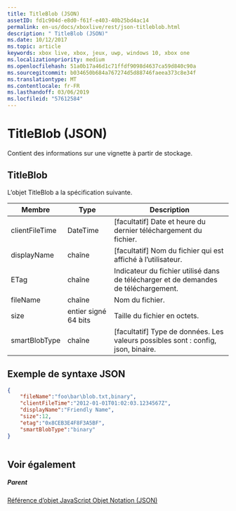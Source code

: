 ```yaml
---
title: TitleBlob (JSON)
assetID: fd1c904d-e8d0-f61f-e403-40b25bd4ac14
permalink: en-us/docs/xboxlive/rest/json-titleblob.html
description: " TitleBlob (JSON)"
ms.date: 10/12/2017
ms.topic: article
keywords: xbox live, xbox, jeux, uwp, windows 10, xbox one
ms.localizationpriority: medium
ms.openlocfilehash: 51a0b17a46d1c71ffdf9098d4637ca59d840c90a
ms.sourcegitcommit: b034650b684a767274d5d88746faeea373c8e34f
ms.translationtype: MT
ms.contentlocale: fr-FR
ms.lasthandoff: 03/06/2019
ms.locfileid: "57612584"
---
```

# <a name="titleblob-json"></a>TitleBlob (JSON)
Contient des informations sur une vignette à partir de stockage. 
<a id="ID4EP"></a>

 
## <a name="titleblob"></a>TitleBlob
 
L’objet TitleBlob a la spécification suivante.
 
| Membre| Type| Description| 
| --- | --- | --- | 
| clientFileTime| DateTime| [facultatif] Date et heure du dernier téléchargement du fichier.| 
| displayName| chaîne| [facultatif] Nom du fichier qui est affiché à l’utilisateur.| 
| ETag| chaîne| Indicateur du fichier utilisé dans de télécharger et de demandes de téléchargement.| 
| fileName| chaîne| Nom du fichier.| 
| size| entier signé 64 bits| Taille du fichier en octets.| 
| smartBlobType| chaîne| [facultatif] Type de données. Les valeurs possibles sont : config, json, binaire.| 
  
<a id="ID4E6C"></a>

 
## <a name="sample-json-syntax"></a>Exemple de syntaxe JSON
 

```json
{
    "fileName":"foo\bar\blob.txt,binary",
    "clientFileTime":"2012-01-01T01:02:03.1234567Z",
    "displayName":"Friendly Name",
    "size":12,
    "etag":"0x8CEB3E4F8F3A5BF",
    "smartBlobType":"binary"
}
      
```

  
<a id="ID4EID"></a>

 
## <a name="see-also"></a>Voir également
 
<a id="ID4EKD"></a>

 
##### <a name="parent"></a>Parent 

[Référence d’objet JavaScript Objet Notation (JSON)](atoc-xboxlivews-reference-json.md)

   